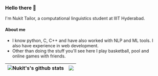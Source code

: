 ### Hello there 👋

I'm Nukit Tailor, a computational linguistics student at IIIT Hyderabad.

#### About me
* I know python, C, C++ and have also worked with NLP and ML tools. I also have experience in web development.
* Other than doing the stuff you'll see here I play basketball, pool and online games with friends.

|<img align="center" src="https://github-readme-stats.vercel.app/api?username=Nukitt&show_icons=true&include_all_commits=true&theme=dark&hide_border=true&PAT_1" alt="Nukit's's github stats" /> | <img align="center" src="https://github-readme-stats.vercel.app/api/top-langs/?username=Nukitt&layout=compact&theme=dark&hide_border=true&PAT_1" /> |
| ------------- | ------------- |


<!--
**Nukitt/Nukitt** is a ✨ _special_ ✨ repository because its `README.md` (this file) appears on your GitHub profile.

Here are some ideas to get you started:

- 🔭 I’m currently working on ...
- 🌱 I’m currently learning ...
- 👯 I’m looking to collaborate on ...
- 🤔 I’m looking for help with ...
- 💬 Ask me about ...
- 📫 How to reach me: ...
- 😄 Pronouns: ...
- ⚡ Fun fact: ...
-->
